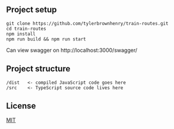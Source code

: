 ## Project setup

```shell
git clone https://github.com/tylerbrownhenry/train-routes.git
cd train-routes
npm install
npm run build && npm run start
```
Can view swagger on http://localhost:3000/swagger/

## Project structure

```
/dist   <- compiled JavaScript code goes here
/src    <- TypeScript source code lives here
```

## License

[MIT](./LICENSE)
